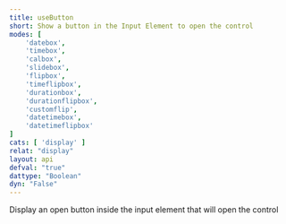 ```yaml
---
title: useButton
short: Show a button in the Input Element to open the control
modes: [
	'datebox',
	'timebox',
	'calbox',
	'slidebox',
	'flipbox',
	'timeflipbox',
	'durationbox',
	'durationflipbox',
	'customflip',
	'datetimebox',
	'datetimeflipbox'
]
cats: [ 'display' ]
relat: "display"
layout: api
defval: "true"
dattype: "Boolean"
dyn: "False"
---
```


Display an open button inside the input element that will open the control
